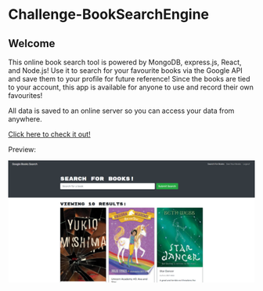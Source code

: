 # Challenge-BookSearchEngine

## Welcome

This online book search tool is powered by MongoDB, express.js, React, and Node.js! Use it to search for your favourite books via the Google API and save them to your profile for future reference! Since the books are tied to your account, this app is available for anyone to use and record their own favourites!

All data is saved to an online server so you can access your data from anywhere.

[Click here to check it out!](https://enigmatic-coast-30631.herokuapp.com/)

Preview:

![Screenshot Preview](screenshot.png)

